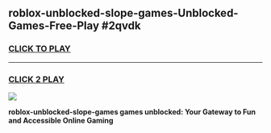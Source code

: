 
## roblox-unblocked-slope-games-Unblocked-Games-Free-Play #2qvdk
<h3>
<a href="https://us.freeplayer.one?title=roblox-unblocked-slope-games&ref=9M">CLICK TO PLAY</a></h3>
<hr>

<h3>
<a href="https://us.freeplayer.one?title=roblox-unblocked-slope-games&ref=9M">CLICK 2 PLAY</a>
  
</h3>

<a href="https://us.freeplayer.one?title=roblox-unblocked-slope-games&ref=9M"><img src="https://clearcache.store/games.png"></a>


**roblox-unblocked-slope-games games unblocked: Your Gateway to Fun and Accessible Online Gaming**

